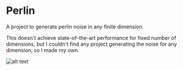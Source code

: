 # Perlin

A project to generate perlin noise in any finite dimension.

This doesn't achieve state-of-the-art performance for fixed number of dimensions, but I couldn't find any project generating the noise for any dimension, so I made my own.

![alt text](https://github.com/rosch49/Perlin/blob/master/perlin_noise.jpg?raw=true)

